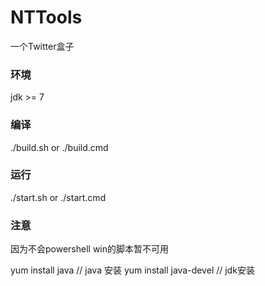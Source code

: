 # NTTools

一个Twitter盒子

### 环境

jdk >= 7

### 编译

./build.sh or ./build.cmd

### 运行

./start.sh or ./start.cmd

### 注意

因为不会powershell win的脚本暂不可用

yum install java // java 安装
yum install java-devel // jdk安装